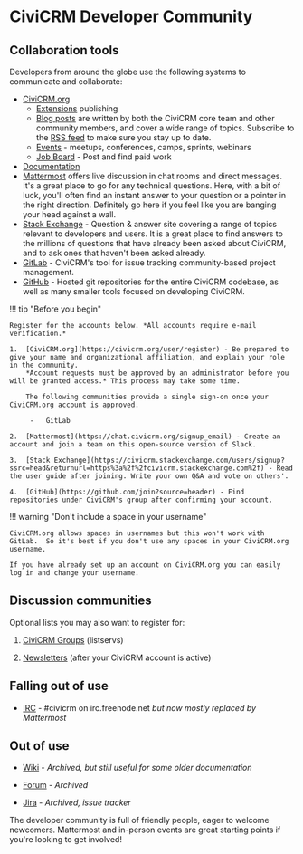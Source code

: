 # CiviCRM Developer Community

## Collaboration tools

Developers from around the globe use the following systems to communicate and collaborate:

-   [CiviCRM.org](https://civicrm.org)
    -   [Extensions](https://civicrm.org/extensions) publishing
    -   [Blog posts](https://civicrm.org/blog/) are written by both the CiviCRM core team and other community members, and cover a wide range of topics. Subscribe to the [RSS feed](https://civicrm.org/blog/feed) to make sure you stay up to date.
    -   [Events](https://civicrm.org/events) - meetups, conferences, camps, sprints, webinars
    -   [Job Board](https://civicrm.org/jobs) - Post and find paid work
-   [Documentation](https://docs.civicrm.org)
-   [Mattermost](https://chat.civicrm.org) offers live discussion in chat rooms and direct messages. It's a great place to go for any technical questions. Here, with a bit of luck, you'll often find an instant answer to your question or a pointer in the right direction. Definitely go here if you feel like you are banging your head against a wall.
-   [Stack Exchange](http://civicrm.stackexchange.com/) - Question & answer site covering a range of topics relevant to developers and users. It is a great place to find answers to the millions of questions that have already been asked about CiviCRM, and to ask ones that haven't been asked already.
-   [GitLab](https://lab.civicrm.org) - CiviCRM's tool for issue tracking community-based project management.
-   [GitHub](https://github.com/civicrm) - Hosted git repositories for the entire CiviCRM codebase, as well as many smaller tools focused on developing CiviCRM.

!!! tip "Before you begin"

    Register for the accounts below. *All accounts require e-mail verification.*

    1.  [CiviCRM.org](https://civicrm.org/user/register) - Be prepared to give your name and organizational affiliation, and explain your role in the community.
        *Account requests must be approved by an administrator before you will be granted access.* This process may take some time.

        The following communities provide a single sign-on once your CiviCRM.org account is approved.

         -   GitLab

    2.  [Mattermost](https://chat.civicrm.org/signup_email) - Create an account and join a team on this open-source version of Slack.

    3.  [Stack Exchange](https://civicrm.stackexchange.com/users/signup?ssrc=head&returnurl=https%3a%2f%2fcivicrm.stackexchange.com%2f) - Read the user guide after joining. Write your own Q&A and vote on others'.

    4.  [GitHub](https://github.com/join?source=header) - Find repositories under CiviCRM's group after confirming your account.
    
!!! warning "Don't include a space in your username"

    CiviCRM.org allows spaces in usernames but this won't work with GitLab.  So it's best if you don't use any spaces in your CiviCRM.org username. 
    
    If you have already set up an account on CiviCRM.org you can easily log in and change your username.

## Discussion communities

Optional lists you may also want to register for:

1.  [CiviCRM Groups](https://lists.civicrm.org/lists/firstpasswd/)  (listservs)

2.  [Newsletters](https://civicrm.org/civicrm/mailing/subscribe) (after your CiviCRM account is active)

## Falling out of use

-   [IRC](http://irc.civicrm.org/) - #civicrm on irc.freenode.net
        *but now mostly replaced by Mattermost*

## Out of use

-   [Wiki](https://wiki.civicrm.org/confluence/display/CRMDOC/CiviCRM+Documentation) - *Archived, but still useful for some older documentation*
-   [Forum](https://forum.civicrm.org/) - *Archived*

-   [Jira](https://issues.civicrm.org) - *Archived, issue tracker*


The developer community is full of friendly people, eager to welcome newcomers. Mattermost and in-person events are great starting points if you're looking to get involved!
